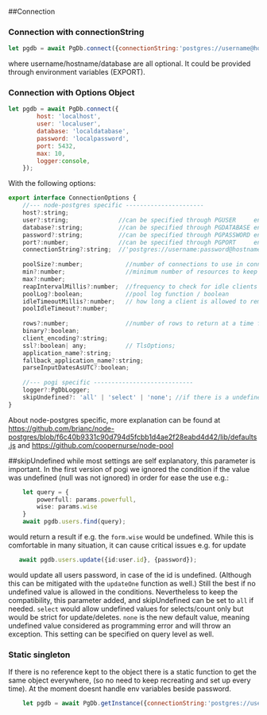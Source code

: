 ##Connection

### Connection with connectionString

``` js
let pgdb = await PgDb.connect({connectionString:'postgres://username@hostname/database', logger:console});
```

where username/hostname/database are all optional. It could be provided through environment variables (EXPORT).

### Connection with Options Object
``` js
let pgdb = await PgDb.connect({
        host: 'localhost',
        user: 'localuser',
        database: 'localdatabase',
        password: 'localpassword', 
        port: 5432, 
        max: 10,
        logger:console,
    });
```

With the following options:
``` js
export interface ConnectionOptions {
    //--- node-postgres specific ----------------------
    host?:string;
    user?:string;              //can be specified through PGUSER     env variable (defaults USER env var)
    database?:string;          //can be specified through PGDATABASE env variable (defaults USER env var)
    password?:string;          //can be specified through PGPASSWORD env variable
    port?:number;              //can be specified through PGPORT     env variable
    connectionString?:string;  //'postgres://username:password@hostname/database'
    
    poolSize?:number;            //number of connections to use in connection pool. 0 - disable pooling
    min?:number;                 //minimum number of resources to keep in pool at any given time.  
    max?:number;      
    reapIntervalMillis?:number;  //frequency to check for idle clients within the client pool
    poolLog?:boolean;            //pool log function / boolean
    idleTimeoutMillis?:number;   // how long a client is allowed to remain idle before being closed
    poolIdleTimeout?:number;
        
    rows?:number;                //number of rows to return at a time from a prepared statement's portal. 0 will return all rows at once
    binary?:boolean;
    client_encoding?:string;
    ssl?:boolean| any;           // TlsOptions;
    application_name?:string;
    fallback_application_name?:string;
    parseInputDatesAsUTC?:boolean; 
    
    //--- pogi specific ----------------------------
    logger?:PgDbLogger;
    skipUndefined?: 'all' | 'select' | 'none'; //if there is a undefined value in the query condition, what should pogi do. Default is 'none', meaning raise an error if a value is undefined.
}
```

About node-postgres specific, more explanation can be found at
https://github.com/brianc/node-postgres/blob/f6c40b9331c90d794d5fcbb1d4ae2f28eabd4d42/lib/defaults.js 
and 
https://github.com/coopernurse/node-pool

##skipUndefined
while most settings are self explanatory, this parameter is important. In the first version of pogi
we ignored the condition if the value was undefined (null was not ignored) in order for ease the use e.g.:
``` ts
    let query = {
        powerfull: params.powerfull,
        wise: params.wise
    }
    await pgdb.users.find(query);
```
would return a result if e.g. the `form.wise` would be undefined. While this is comfortable
in many situation, it can cause critical issues e.g. for update
``` ts
   await pgdb.users.update({id:user.id}, {password});
```
would update all users password, in case of the id is undefined. (Although this can be mitigated
with the `updateOne` function as well.) Still the best if no undefined value is allowed in the conditions.
Nevertheless to keep the compatibility, this parameter added, and skipUndefined can be set to `all` if needed.
`select` would allow undefined values for selects/count only but would be strict for update/deletes.
`none` is the new default value, meaning undefined value considered as programming error and will throw an exception.
This setting can be specified on query level as well.


### Static singleton
If there is no reference kept to the object there is a static function to get the same object everywhere, 
(so no need to keep recreating and set up every time). At the moment doesnt handle env variables beside password.

``` js
    let pgdb = await PgDb.getInstance({connectionString:'postgres://username@hostname/database', logger:console});
```
